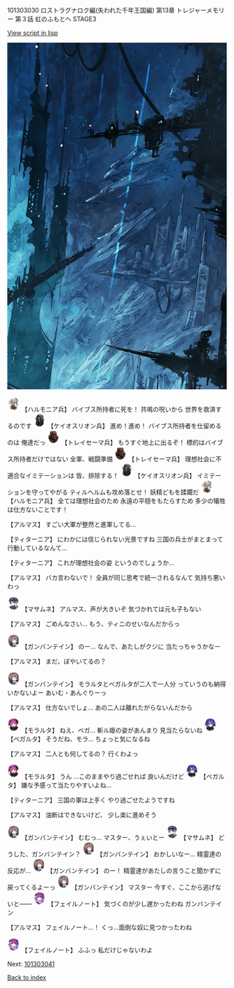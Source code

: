 101303030 ロストラグナロク編(失われた千年王国編) 第13章 トレジャーメモリー 第３話 虹のふもとへ STAGE3

[View script in lisp](../scripts/101303030.txt)

![underground_world_1.png](../images/backgrounds/underground_world_1.png)

<img src="../images/units/3810001.png" alt="3810001.png" height="34"/>
【ハルモニア兵】
バイブス所持者に死を！
共鳴の呪いから
世界を救済するのです

<img src="../images/units/3820001.png" alt="3820001.png" height="34"/>
【ケイオスリオン兵】
進め！進め！
バイブス所持者を仕留めるのは
俺達だっ

<img src="../images/units/3830001.png" alt="3830001.png" height="34"/>
【トレイセーマ兵】
もうすぐ地上に出るぞ！
標的はバイブス所持者だけではない
全軍、戦闘準備

<img src="../images/units/3830001.png" alt="3830001.png" height="34"/>
【トレイセーマ兵】
理想社会に不適合なイミテーションは
皆、排除する！

<img src="../images/units/3820001.png" alt="3820001.png" height="34"/>
【ケイオスリオン兵】
イミテーションを守ってやがる
ティルヘルムも攻め落とせ！
妖精どもを蹂躙だ

<img src="../images/units/3810001.png" alt="3810001.png" height="34"/>
【ハルモニア兵】
全ては理想社会のため
永遠の平穏をもたらすため
多少の犠牲は仕方ないことです！

【アルマス】
すごい大軍が整然と進軍してる…

【ティターニア】
にわかには信じられない光景ですね
三国の兵士がまとまって
行動しているなんて…

【ティターニア】
これが理想社会の姿
というのでしょうか…

【アルマス】
バカ言わないで！
全員が同じ思考で統一されるなんて
気持ち悪いわっ

<img src="../images/units/3100111.png" alt="3100111.png" height="34"/>
【マサムネ】
アルマス、声が大きいぞ
気づかれては元も子もない

【アルマス】
ごめんなさい…
もう、ティニのせいなんだからっ

<img src="../images/units/3600211.png" alt="3600211.png" height="34"/>
【ガンバンテイン】
のー…
なんで、あたしがクジに
当たっちゃうかなー

【アルマス】
まだ、ぼやいてるの？

<img src="../images/units/3600211.png" alt="3600211.png" height="34"/>
【ガンバンテイン】
モラルタとベガルタが二人で一人分
っていうのも納得いかないよー
あいむ・あんぐりーっ

【アルマス】
仕方ないでしょ…
あの二人は離れたがらないんだから

<img src="../images/units/3104011.png" alt="3104011.png" height="34"/>
【モラルタ】
ねえ、ベガ…
斬ル姫の姿があんまり
見当たらないね

<img src="../images/units/3104111.png" alt="3104111.png" height="34"/>
【ベガルタ】
そうだね、モラ…
ちょっと気になるね

【アルマス】
二人とも何してるの？
行くわよっ

<img src="../images/units/3104011.png" alt="3104011.png" height="34"/>
【モラルタ】
うん
…このままやり過ごせれば
良いんだけど

<img src="../images/units/3104111.png" alt="3104111.png" height="34"/>
【ベガルタ】
嫌な予感って当たりやすいよね…

【ティターニア】
三国の軍は上手く
やり過ごせたようですね

【アルマス】
油断はできないけど、
少し楽に進めそう

<img src="../images/units/3600211.png" alt="3600211.png" height="34"/>
【ガンバンテイン】
むむっ…
マスター、うぇいとー

<img src="../images/units/3100111.png" alt="3100111.png" height="34"/>
【マサムネ】
どうした、ガンバンテイン？

<img src="../images/units/3600211.png" alt="3600211.png" height="34"/>
【ガンバンテイン】
おかしいなー…
精霊達の反応が…

<img src="../images/units/3600211.png" alt="3600211.png" height="34"/>
【ガンバンテイン】
のー！
精霊達があたしの言うこと聞かずに
戻ってくるよーっ

<img src="../images/units/3600211.png" alt="3600211.png" height="34"/>
【ガンバンテイン】
マスター
今すぐ、ここから逃げないと――

<img src="../images/units/3401911.png" alt="3401911.png" height="34"/>
【フェイルノート】
気づくのが少し遅かったわね
ガンバンテイン

【アルマス】
フェイルノート…！
くっ…面倒な奴に見つかったわね

<img src="../images/units/3401911.png" alt="3401911.png" height="34"/>
【フェイルノート】
ふふっ
私だけじゃないわよ

Next: [101303041](101303041.md)

[Back to index](index.md)
